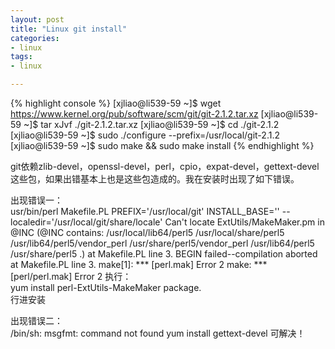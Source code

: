 ```yaml
---
layout: post
title: "Linux git install"
categories:
- linux
tags:
- linux 

--- 
```


{% highlight console %}
[xjliao@li539-59 ~]$ wget https://www.kernel.org/pub/software/scm/git/git-2.1.2.tar.xz
[xjliao@li539-59 ~]$ tar xJvf ./git-2.1.2.tar.xz
[xjliao@li539-59 ~]$ cd ./git-2.1.2
[xjliao@li539-59 ~]$ sudo ./configure --prefix=/usr/local/git-2.1.2
[xjliao@li539-59 ~]$ sudo make && sudo make install
{% endhighlight %}

git依赖zlib-devel，openssl-devel，perl，cpio，expat-devel，gettext-devel这些包，如果出错基本上也是这些包造成的。我在安装时出现了如下错误。
    
出现错误一：  
usr/bin/perl Makefile.PL PREFIX='/usr/local/git' INSTALL_BASE='' --localedir='/usr/local/git/share/locale'
Can't locate ExtUtils/MakeMaker.pm in @INC (@INC contains: /usr/local/lib64/perl5 /usr/local/share/perl5 /usr/lib64/perl5/vendor_perl /usr/share/perl5/vendor_perl /usr/lib64/perl5 /usr/share/perl5 .) at Makefile.PL line 3.
BEGIN failed--compilation aborted at Makefile.PL line 3.
make[1]: *** [perl.mak] Error 2
make: *** [perl/perl.mak] Error 2
执行：  
yum install perl-ExtUtils-MakeMaker package.  
行进安装  
  
出现错误二：  
 /bin/sh: msgfmt: command not found
yum install gettext-devel
可解决！

